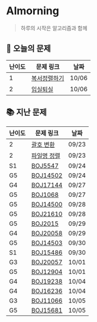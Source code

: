 # Almorning

>  하루의 시작은 알고리즘과 함께

## 📖 오늘의 문제

| 난이도 | 문제 링크                                                    | 날짜  |
| ------ | ------------------------------------------------------------ | ----- |
| 1      | [복서정렬하기](https://programmers.co.kr/learn/courses/30/lessons/85002?language=java) | 10/06 |
| 2      | [입실퇴실](https://programmers.co.kr/learn/courses/30/lessons/86048) | 10/06 |

## 📚 지난 문제

| 난이도 | 문제 링크                                                    | 날짜  |
| ------ | ------------------------------------------------------------ | ----- |
| 2      | [괄호 변환](https://programmers.co.kr/learn/courses/30/lessons/60058) | 09/23 |
| 2      | [파일명 정렬](https://programmers.co.kr/learn/courses/30/lessons/17686) | 09/23 |
| S1     | [BOJ5547](https://www.acmicpc.net/problem/5547)              | 09/24 |
| G5     | [BOJ14502](https://www.acmicpc.net/problem/14502)            | 09/24 |
| G4     | [BOJ17144](https://www.acmicpc.net/problem/17144)            | 09/27 |
| G5     | [BOJ1068](https://www.acmicpc.net/problem/1068)              | 09/27 |
| G5     | [BOJ14500](https://www.acmicpc.net/problem/14500)            | 09/28 |
| G5     | [BOJ21610](https://www.acmicpc.net/problem/21610)            | 09/28 |
| G5     | [BOJ2015](https://www.acmicpc.net/problem/2015)              | 09/29 |
| G4     | [BOJ20058](https://www.acmicpc.net/problem/20058)            | 09/29 |
| G5     | [BOJ14503](https://www.acmicpc.net/problem/14503)            | 09/30 |
| S1     | [BOJ15486](https://www.acmicpc.net/problem/15486)            | 09/30 |
| G3     | [BOJ20057](https://www.acmicpc.net/problem/20057)            | 10/01 |
| G5     | [BOJ12904](https://www.acmicpc.net/problem/12904)            | 10/01 |
| G4     | [BOJ19238](https://www.acmicpc.net/problem/19238)            | 10/04 |
| G4     | [BOJ16236](https://www.acmicpc.net/problem/16236)            | 10/04 |
| G3     | [BOJ11066](https://www.acmicpc.net/problem/11066)            | 10/05 |
| G5     | [BOJ15681](https://www.acmicpc.net/problem/15681)            | 10/05 |

